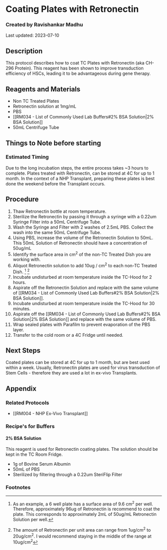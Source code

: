 # Coating Plates with Retronectin
### Created by Ravishankar Madhu
Last updated: 2023-07-10

## Description
This protocol describes how to coat TC Plates with Retronectin (aka CH-296 Protein). This reagent has been shown to improve transduction efficiency of HSCs, leading it to be advantageous during gene therapy. 

## Reagents and Materials 
- Non TC Treated Plates
- Retronectin solution at 1mg/mL
- PBS
- [[RM034 - List of Commonly Used Lab Buffers#2% BSA Solution|2% BSA Solution]]
- 50mL Centrifuge Tube

## Things to Note before starting
### Estimated Timing
Due to the long incubation steps, the entire process takes ~3 hours to complete. Plates treated with Retronectin, can be stored at 4C for up to 1 month. In the context of a NHP Transplant, preparing these plates is best done the weekend before the Transplant occurs. 


## Procedure
1. Thaw Retronectin bottle at room temperature. 
2. Sterilize the Retronectin by passing it through a syringe with a 0.22um Syringe Filter into a 50mL Centrifuge Tube. 
3. Wash the Syringe and Filter with 2 washes of 2.5mL PBS. Collect the wash into the same 50mL Centrifuge Tube. 
4. Using PBS, increase the volume of the Retronectin Solution to 50mL. This 50mL Solution of Retronectin should have a concentration of 50ug/mL
5. Identify the surface area in cm<sup>2</sup> of the non-TC Treated Dish you are working with. 
6. Aliquot Retronectin solution to add 10ug / cm<sup>2</sup> to each non-TC Treated Dish. [^1] [^2]
7. Incubate undisturbed at room temperature inside the TC-Hood for 2 hours.
8. Aspirate off the Retronectin Solution and replace with the same volume of [[RM034 - List of Commonly Used Lab Buffers#2% BSA Solution|2% BSA Solution]].
9. Incubate undisturbed at room temperature inside the TC-Hood for 30 minutes.
10. Aspirate off the [[RM034 - List of Commonly Used Lab Buffers#2% BSA Solution|2% BSA Solution]] and replace with the same volume of PBS.
11. Wrap sealed plates with Parafilm to prevent evaporation of the PBS layer.
12. Transfer to the cold room or a 4C Fridge until needed.

## Next Steps
Coated plates can be stored at 4C for up to 1 month, but are best used within a week. Usually, Retronectin plates are used for virus transduction of Stem Cells - therefore they are used a lot in ex-vivo Transplants. 


## Appendix

### Related Protocols
- [[RM004 - NHP Ex-Vivo Transplant]]

### Recipe's for Buffers
#### 2% BSA Solution

This reagent is used for Retronectin coating plates. The solution should be kept in the TC Room Fridge.

- 1g of Bovine Serum Albumin
- 50mL of PBS
- Sterilized by filtering through a 0.22um SteriFlip Filter


### Footnotes
[^1]: As an example, a 6 well plate has a surface area of 9.6 cm<sup>2</sup> per well. Therefore, approximately 96ug of Retronectin is recommend to coat the plate. This corresponds to approximately 2mL of 50ug/mL Retronectin Solution per well. 

[^2]: The amount of Retronectin per unit area can range from 1ug/cm<sup>2</sup> to 20ug/cm<sup>2</sup>. I would recommend staying in the middle of the range at 10ug/cm<sup>2</sup>

